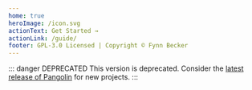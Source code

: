 ```yaml
---
home: true
heroImage: /icon.svg
actionText: Get Started →
actionLink: /guide/
footer: GPL-3.0 Licensed | Copyright © Fynn Becker
---
```


::: danger DEPRECATED
This version is deprecated. Consider the [latest release of Pangolin](https://pangolinjs.org) for new projects.
:::
